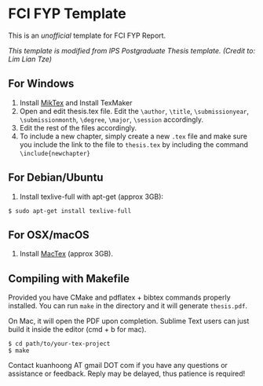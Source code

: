 # FCI FYP Template

This is an *unofficial* template for FCI FYP Report.

*This template is modified from IPS Postgraduate Thesis template. (Credit to: Lim Lian Tze)*

## For Windows

1. Install [MikTex](http://miktex.org/download) and Install TexMaker 
2. Open and edit thesis.tex file. Edit the `\author`, `\title`, `\submissionyear`, `\submissionmonth`, `\degree`, `\major`, `\session` accordingly.
3. Edit the rest of the files accordingly.
4. To include a new chapter, simply create a new `.tex` file and make sure you include the link to the file to `thesis.tex` by including the command `\include{newchapter}`

## For Debian/Ubuntu

1. Install texlive-full with apt-get (approx 3GB):

  ```
  $ sudo apt-get install texlive-full
  ```

## For OSX/macOS

1. Install [MacTex](https://tug.org/mactex/) (approx 3GB).

## Compiling with Makefile

Provided you have CMake and pdflatex + bibtex commands properly installed. You can run `make` in the directory and it will generate `thesis.pdf`.

On Mac, it will open the PDF upon completion. Sublime Text users can just build it inside the editor (cmd + b for mac).

  ```
  $ cd path/to/your-tex-project
  $ make
  ```

Contact kuanhoong AT gmail DOT com if you have any questions or assistance or feedback. Reply may be delayed, thus patience is required!

